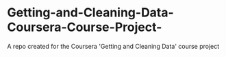 # Getting-and-Cleaning-Data-Coursera-Course-Project-
A repo created for the Coursera 'Getting and Cleaning Data' course project
